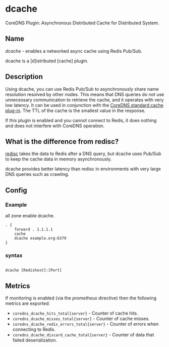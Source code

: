 # dcache

CoreDNS Plugin: Asynchronous Distributed Cache for Distributed System.

## Name

*dcache* - enables a networked async cache using Redis Pub/Sub.

dcache is a [d]istributed [cache] plugin. 

## Description

Using dcache, you can use Redis Pub/Sub to asynchronously share name resolution resolved by other nodes.
This means that DNS queries do not use unnecessary communication to retrieve the cache, and it operates with very low latency.
It can be used in conjunction with the [CoreDNS standard cache plug-in](https://coredns.io/plugins/cache/).
The TTL of the cache is the smallest value in the response.

If this plugin is enabled and you cannot connect to Redis, it does nothing and does not interfere with CoreDNS operation.

## What is the difference from redisc?
[redisc](https://github.com/miekg/redis) takes the data to Redis after a DNS query,
but dcache uses Pub/Sub to keep the cache data in memory asynchronously.

dcache provides better latency than redisc in environments with very large DNS queries such as crawling.

## Config 

### Example

all zone enable dcache.
```
. {
    forward . 1.1.1.1
    cache
    dcache example.org:6379
}
```

### syntax
```

dcache [Redishost]:[Port]

```


## Metrics

If monitoring is enabled (via the *prometheus* directive) then the following metrics are exported:

* `coredns_dcache_hits_total{server}` - Counter of cache hits.
* `coredns_dcache_misses_total{server}` - Counter of cache misses.
* `coredns_dcache_redis_errors_total{server}` - Counter of errors when connecting to Redis. 
* `coredns_dcache_discard_cache_total{server}` - Counter of data that failed deserialization.